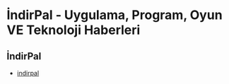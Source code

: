 İndirPal - Uygulama, Program, Oyun VE Teknoloji Haberleri
======

## İndirPal

* [indirpal](https://www.indirpal.com/)
